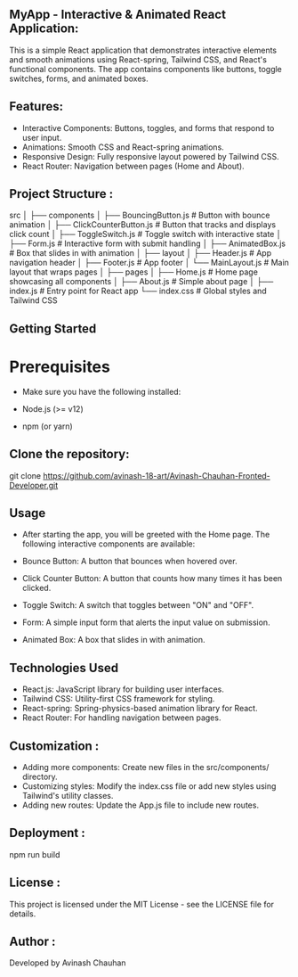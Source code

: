 ## MyApp - Interactive & Animated React Application:

This is a simple React application that demonstrates interactive elements and smooth animations using React-spring, Tailwind CSS, and React's functional components. The app contains components like buttons, toggle switches, forms, and animated boxes.

## Features:

- Interactive Components: Buttons, toggles, and forms that respond to user input.
- Animations: Smooth CSS and React-spring animations.
- Responsive Design: Fully responsive layout powered by Tailwind CSS.
- React Router: Navigation between pages (Home and About).

## Project Structure :

src │ ├── components │ ├── BouncingButton.js # Button with bounce animation │ ├── ClickCounterButton.js # Button that tracks and displays click count │ ├── ToggleSwitch.js # Toggle switch with interactive state │ ├── Form.js # Interactive form with submit handling │ ├── AnimatedBox.js # Box that slides in with animation │ ├── layout │ ├── Header.js # App navigation header │ ├── Footer.js # App footer │ └── MainLayout.js # Main layout that wraps pages │ ├── pages │ ├── Home.js # Home page showcasing all components │ ├── About.js # Simple about page │ ├── index.js # Entry point for React app └── index.css # Global styles and Tailwind CSS

## Getting Started

# Prerequisites

- Make sure you have the following installed:

- Node.js (>= v12)
- npm (or yarn)

## Clone the repository:

git clone https://github.com/avinash-18-art/Avinash-Chauhan-Fronted-Developer.git

## Usage

- After starting the app, you will be greeted with the Home page. The following interactive components are available:

- Bounce Button: A button that bounces when hovered over.
- Click Counter Button: A button that counts how many times it has been clicked.
- Toggle Switch: A switch that toggles between "ON" and "OFF".
- Form: A simple input form that alerts the input value on submission.
- Animated Box: A box that slides in with animation.

## Technologies Used

- React.js: JavaScript library for building user interfaces.
- Tailwind CSS: Utility-first CSS framework for styling.
- React-spring: Spring-physics-based animation library for React.
- React Router: For handling navigation between pages.

## Customization :

- Adding more components: Create new files in the src/components/ directory.
- Customizing styles: Modify the index.css file or add new styles using Tailwind's utility classes.
- Adding new routes: Update the App.js file to include new routes.

## Deployment :

npm run build

## License :

This project is licensed under the MIT License - see the LICENSE file for details.

## Author :

Developed by Avinash Chauhan
